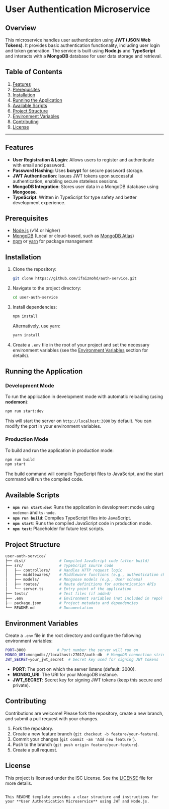 # User Authentication Microservice

## Overview

This microservice handles user authentication using **JWT (JSON Web Tokens)**. It provides basic authentication functionality, including user login and token generation. The service is built using **Node.js** and **TypeScript** and interacts with a **MongoDB** database for user data storage and retrieval.

## Table of Contents

1. [Features](#features)
2. [Prerequisites](#prerequisites)
3. [Installation](#installation)
4. [Running the Application](#running-the-application)
5. [Available Scripts](#available-scripts)
6. [Project Structure](#project-structure)
7. [Environment Variables](#environment-variables)
8. [Contributing](#contributing)
9. [License](#license)

---

## Features

- **User Registration & Login**: Allows users to register and authenticate with email and password.
- **Password Hashing**: Uses **bcrypt** for secure password storage.
- **JWT Authentication**: Issues JWT tokens upon successful authentication, enabling secure stateless sessions.
- **MongoDB Integration**: Stores user data in a MongoDB database using **Mongoose**.
- **TypeScript**: Written in TypeScript for type safety and better development experience.

## Prerequisites

- [Node.js](https://nodejs.org/en/) (v14 or higher)
- [MongoDB](https://www.mongodb.com/) (Local or cloud-based, such as [MongoDB Atlas](https://www.mongodb.com/cloud/atlas))
- [npm](https://www.npmjs.com/) or [yarn](https://yarnpkg.com/) for package management

## Installation

1. Clone the repository:

   ```bash
   git clone https://github.com/ifaizmohd/auth-service.git
   ```

2. Navigate to the project directory:

   ```bash
   cd user-auth-service
   ```

3. Install dependencies:

   ```bash
   npm install
   ```

   Alternatively, use yarn:

   ```bash
   yarn install
   ```

4. Create a `.env` file in the root of your project and set the necessary environment variables (see the [Environment Variables](#environment-variables) section for details).

## Running the Application

### Development Mode

To run the application in development mode with automatic reloading (using **nodemon**):

```bash
npm run start:dev
```

This will start the server on `http://localhost:3000` by default. You can modify the port in your environment variables.

### Production Mode

To build and run the application in production mode:

```bash
npm run build
npm start
```

The build command will compile TypeScript files to JavaScript, and the start command will run the compiled code.

## Available Scripts

- **`npm run start:dev`**: Runs the application in development mode using `nodemon` and `ts-node`.
- **`npm run build`**: Compiles TypeScript files into JavaScript.
- **`npm start`**: Runs the compiled JavaScript code in production mode.
- **`npm test`**: Placeholder for future test scripts.

## Project Structure

```bash
user-auth-service/
├── dist/               # Compiled JavaScript code (after build)
├── src/                # TypeScript source code
│   ├── controllers/    # Handles HTTP request logic
│   ├── middlewares/    # Middleware functions (e.g., authentication checks)
│   ├── models/         # Mongoose models (e.g., User schema)
│   ├── routes/         # Route definitions for authentication APIs
│   └── server.ts       # Entry point of the application
├── tests/              # Test files (if added)
├── .env                # Environment variables (not included in repo)
├── package.json        # Project metadata and dependencies
└── README.md           # Documentation
```

## Environment Variables

Create a `.env` file in the root directory and configure the following environment variables:

```bash
PORT=3000              # Port number the server will run on
MONGO_URI=mongodb://localhost:27017/auth-db  # MongoDB connection string
JWT_SECRET=your_jwt_secret  # Secret key used for signing JWT tokens
```

- **PORT**: The port on which the server listens (default: 3000).
- **MONGO_URI**: The URI for your MongoDB instance.
- **JWT_SECRET**: Secret key for signing JWT tokens (keep this secure and private).

## Contributing

Contributions are welcome! Please fork the repository, create a new branch, and submit a pull request with your changes.

1. Fork the repository.
2. Create a new feature branch (`git checkout -b feature/your-feature`).
3. Commit your changes (`git commit -am 'Add new feature'`).
4. Push to the branch (`git push origin feature/your-feature`).
5. Create a pull request.

## License

This project is licensed under the ISC License. See the [LICENSE](LICENSE) file for more details.

```

This README template provides a clear structure and instructions for your **User Authentication Microservice** using JWT and Node.js.
```
